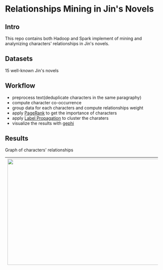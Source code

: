 # Relationships Mining in Jin's Novels

## Intro
This repo contains both Hadoop and Spark implement of mining and analynizing characters' relationships in Jin's novels.

## Datasets
15 well-known Jin's novels

## Workflow
- preprocess text(deduplicate characters in the same paragraphy)
- compute character co-occurrence
- group data for each characters and compute relationships weight
- apply [PageRank](https://en.wikipedia.org/wiki/PageRank) to get the importance of characters
- apply [Label Propagation](https://en.wikipedia.org/wiki/Label_propagation_algorithm) to cluster the charaters
- visualize the results with [gephi](https://gephi.org/)

## Results
Graph of characters' relationships

| <img src="https://user-images.githubusercontent.com/30235642/177063489-16a6f282-4db0-42a7-8f66-8bb8202a906e.png" width="500" height="350"/> | <img src="https://user-images.githubusercontent.com/30235642/177063493-54e8593d-c7aa-4a4d-90f2-ea19d7c5dfbb.png" width="500" height="350"/> | 
| ----------- | ----------- |
